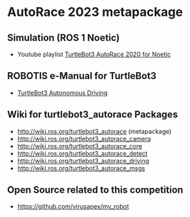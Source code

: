 # AutoRace 2023 metapackage 

## Simulation (ROS 1 Noetic)
- Youtube playlist [TurtleBot3 AutoRace 2020 for Noetic](https://www.youtube.com/watch?v=d2cP8OTMbwI&list=PLRG6WP3c31_WsNjwmYID2ulX5g4WcjKbI)

## ROBOTIS e-Manual for TurtleBot3
- [TurtleBot3 Autonomous Driving](https://emanual.robotis.com/docs/en/platform/turtlebot3/autonomous_driving/#autonomous-driving)

## Wiki for turtlebot3_autorace Packages
- http://wiki.ros.org/turtlebot3_autorace (metapackage)
- http://wiki.ros.org/turtlebot3_autorace_camera
- http://wiki.ros.org/turtlebot3_autorace_core
- http://wiki.ros.org/turtlebot3_autorace_detect
- http://wiki.ros.org/turtlebot3_autorace_driving
- http://wiki.ros.org/turtlebot3_autorace_msgs

## Open Source related to this competition
- https://github.com/virusapex/my_robot
